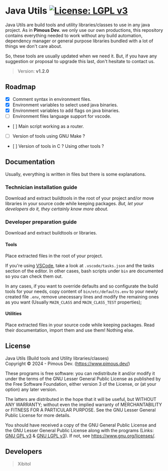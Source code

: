 # Java Utils [![License: LGPL v3](https://img.shields.io/badge/License-LGPL_v3-orange.svg)](COPYING.LESSER)
Java Utils are build tools and utility libraries/classes to use in any java
project. As in **Pimous Dev.** we only use our own productions, this repository
contains everything needed to work without any build automation, dependency
manager or general purpose libraries bundled with a lot of things we don't care
about.

So, these tools are usually updated when we need it. But, if you have any
suggestion or proposal to upgrade this last, don't hesitate to contact us.

> Version: **v1.2.0**

## Roadmap
- [x] Comment syntax in environment files.
- [x] Environment variables to select used java binaries.
- [x] Environment variables to add flags on java binaries.
- [ ] Environment files language support for vscode.
- [ ] Main script working as a router.
- [ ] Version of tools using GNU Make ?
- [ ] Version of tools in C ? Using other tools ?

## Documentation
Usually, everything is written in files but there is some explanations.

### Technician installation guide
Download and extract buildtools in the root of your project and/or move
libraries in your source code while keeping packages. _But, let your developers
do it, they certainly know more about._

### Developer preparation guide
Download and extract buildtools or libraries.

#### Tools
Place extracted files in the root of your project.

If you're using [VSCode](https://code.visualstudio.com/), take a look at
`.vscode/tasks.json` and the tasks section of the editor. In other cases, bash
scripts under `bin` are documented so you can check them out.

In any cases, if you want to override defaults and so configurate the build
tools for your needs, copy content of `bin/etc/defaults.env` to your newly
created file `.env`, remove unecessary lines and modify the remaining ones as
you want (Usually `MAIN_CLASS` and `MAIN_CLASS_TEST` properties);

#### Utilities
Place extracted files in your source code while keeping packages. Read their
documentation, import them and use them! Nothing else.

## License
Java Utils (Build tools and Utility libraries/classes)  
Copyright &copy; 2024 - Pimous Dev. (https://www.pimous.dev/)

These programs is free software: you can redistribute it and/or modify it under
the terms of the GNU Lesser General Public License as published by the Free
Software Foundation, either version 3 of the License, or (at your option) any
later version.

The latters are distributed in the hope that it will be useful, but WITHOUT ANY
WARRANTY; without even the implied warranty of MERCHANTABILITY or FITNESS FOR A
PARTICULAR PURPOSE. See the GNU Lesser General Public License for more details.

You should have received a copy of the GNU General Public License and the GNU
Lesser General Public License along with the programs (Links:
[GNU GPL v3](COPYING) & [GNU LGPL v3](COPYING.LESSER)). If not, see
https://www.gnu.org/licenses/.

## Developers
> Xibitol